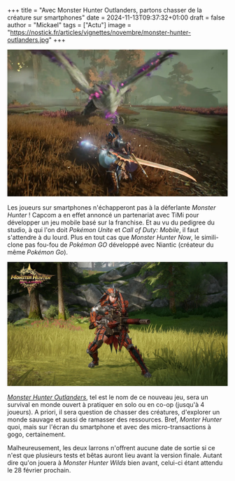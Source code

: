 +++
title = "Avec Monster Hunter Outlanders, partons chasser de la créature sur smartphones"
date = 2024-11-13T09:37:32+01:00
draft = false
author = "Mickael"
tags = ["Actu"]
image = "https://nostick.fr/articles/vignettes/novembre/monster-hunter-outlanders.jpg"
+++

![Monster Hunter Outlanders](monster-hunter-outlanders.jpg "")

Les joueurs sur smartphones n'échapperont pas à la déferlante *Monster Hunter* ! Capcom a en effet annoncé un partenariat avec TiMi pour développer un jeu mobile basé sur la franchise. Et au vu du pedigree du studio, à qui l'on doit *Pokémon Unite* et *Call of Duty: Mobile*, il faut s'attendre à du lourd. Plus en tout cas que *Monster Hunter Now*, le simili-clone pas fou-fou de *Pokémon GO* développé avec Niantic (créateur du même *Pokémon Go*).

![Monster Hunter Outlanders](monster-hunter-outlanders-2.jpg "")

*[Monster Hunter Outlanders](https://monsterhunteroutlanders.com/en/index.html)*, tel est le nom de ce nouveau jeu, sera un survival en monde ouvert à pratiquer en solo ou en co-op (jusqu'à 4 joueurs). A priori, il sera question de chasser des créatures, d'explorer un monde sauvage et aussi de ramasser des ressources. Bref, *Monter Hunter* quoi, mais sur l'écran du smartphone et avec des micro-transactions à gogo, certainement.

Malheureusement, les deux larrons n'offrent aucune date de sortie si ce n'est que plusieurs tests et bêtas auront lieu avant la version finale. Autant dire qu'on jouera à *Monster Hunter Wilds* bien avant, celui-ci étant attendu le 28 février prochain.
